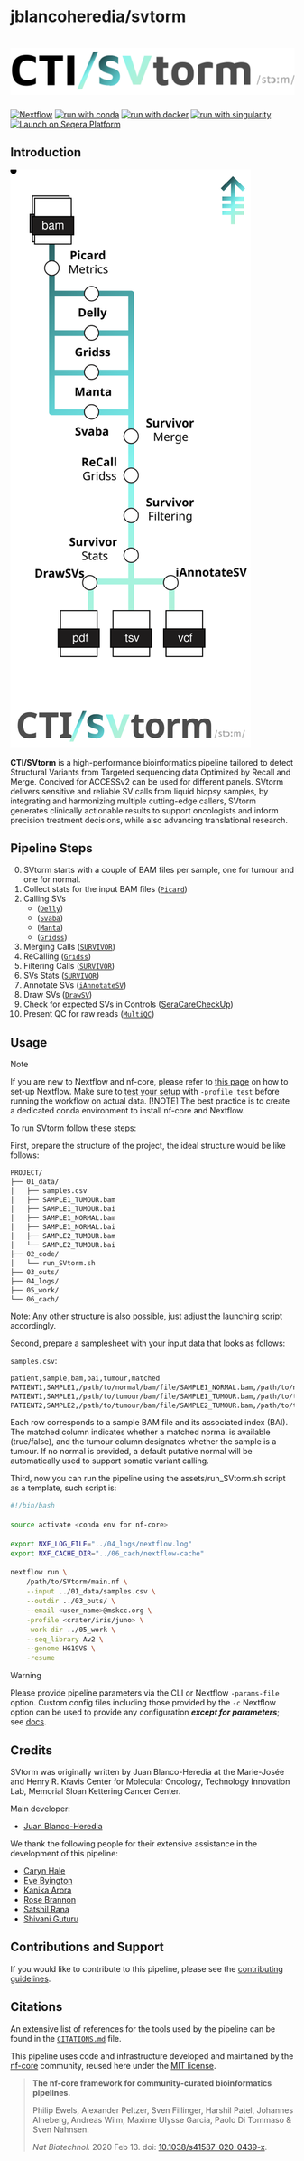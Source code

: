 # jblancoheredia/svtorm

<h1>
  <picture>
    <source media="(prefers-color-scheme: dark)" srcset="assets/SVtorm_logo_dark.png">
    <img alt="mskcc/svtorm" src="assets/SVtorm_logo_light.png">
  </picture>
</h1>

[![Nextflow](https://img.shields.io/badge/nextflow%20DSL2-%E2%89%A524.04.2-23aa62.svg)](https://www.nextflow.io/)
[![run with conda](http://img.shields.io/badge/run%20with-conda-3EB049?labelColor=000000&logo=anaconda)](https://docs.conda.io/en/latest/)
[![run with docker](https://img.shields.io/badge/run%20with-docker-0db7ed?labelColor=000000&logo=docker)](https://www.docker.com/)
[![run with singularity](https://img.shields.io/badge/run%20with-singularity-1d355c.svg?labelColor=000000)](https://sylabs.io/docs/)
[![Launch on Seqera Platform](https://img.shields.io/badge/Launch%20%F0%9F%9A%80-Seqera%20Platform-%234256e7)](https://cloud.seqera.io/launch?pipeline=https://github.com/mskcc/svtorm)

## Introduction

<picture>
  <source media="(prefers-color-scheme: dark)" srcset="assets/SVtorm_metro_dark.svg">
  <img alt="Metro" src="assets/SVtorm_metro_light.svg">
</picture>

**CTI/SVtorm** is a high-performance bioinformatics pipeline tailored to detect Structural Variants from Targeted sequencing data Optimized by Recall and Merge. Concived for ACCESSv2 can be used for different panels. SVtorm delivers sensitive and reliable SV calls from liquid biopsy samples, by integrating and harmonizing multiple cutting-edge callers, SVtorm generates clinically actionable results to support oncologists and inform precision treatment decisions, while also advancing translational research.

## Pipeline Steps

0. SVtorm starts with a couple of BAM files per sample, one for tumour and one for normal.
1. Collect stats for the input BAM files ([`Picard`](https://github.com/broadinstitute/picard/blob/master/src/main/java/picard/analysis/CollectMultipleMetrics.java))
2. Calling SVs
   - ([`Delly`](https://github.com/dellytools/delly))
   - ([`Svaba`](https://github.com/walaj/svaba))
   - ([`Manta`](https://github.com/Illumina/manta))
   - ([`Gridss`](https://github.com/PapenfussLab/gridss))
3. Merging Calls ([`SURVIVOR`](https://github.com/fritzsedlazeck/SURVIVOR))
4. ReCalling ([`Gridss`](https://github.com/PapenfussLab/gridss))
5. Filtering Calls ([`SURVIVOR`](https://github.com/fritzsedlazeck/SURVIVOR))
6. SVs Stats ([`SURVIVOR`](https://github.com/fritzsedlazeck/SURVIVOR))
7. Annotate SVs ([`iAnnotateSV`](https://github.com/mskcc/iAnnotateSV))
8. Draw SVs ([`DrawSV`](https://github.com/jblancoheredia/SVtorm/modules/local/DrawSV))
9. Check for expected SVs in Controls ([SeraCareCheckUp](https://github.com/jblancoheredia/SVtorm/modules/local/SeraCare/CheckUp))
10. Present QC for raw reads ([`MultiQC`](http://multiqc.info/)) 

## Usage

> [!NOTE]
> If you are new to Nextflow and nf-core, please refer to [this page](https://nf-co.re/docs/usage/installation) on how to set-up Nextflow. Make sure to [test your setup](https://nf-co.re/docs/usage/introduction#how-to-run-a-pipeline) with `-profile test` before running the workflow on actual data.
> [!NOTE]
> The best practice is to create a dedicated conda environment to install nf-core and Nextflow.

To run SVtorm follow these steps:

First, prepare the structure of the project, the ideal structure would be like follows:

```
PROJECT/
├── 01_data/
│   ├── samples.csv
│   ├── SAMPLE1_TUMOUR.bam
│   ├── SAMPLE1_TUMOUR.bai
│   ├── SAMPLE1_NORMAL.bam
│   ├── SAMPLE1_NORMAL.bai
│   ├── SAMPLE2_TUMOUR.bam
│   └── SAMPLE2_TUMOUR.bai
├── 02_code/
│   └── run_SVtorm.sh
├── 03_outs/
├── 04_logs/
├── 05_work/
└── 06_cach/
```

Note: Any other structure is also possible, just adjust the launching script accordingly.

Second, prepare a samplesheet with your input data that looks as follows:

`samples.csv`:

```csv
patient,sample,bam,bai,tumour,matched
PATIENT1,SAMPLE1,/path/to/normal/bam/file/SAMPLE1_NORMAL.bam,/path/to/normal/bam/file/SAMPLE1_NORMAL.bai,false,true
PATIENT1,SAMPLE1,/path/to/tumour/bam/file/SAMPLE1_TUMOUR.bam,/path/to/tumour/bam/file/SAMPLE1_TUMOUR.bai,true,true
PATIENT2,SAMPLE2,/path/to/tumour/bam/file/SAMPLE2_TUMOUR.bam,/path/to/tumour/bam/file/SAMPLE2_TUMOUR.bai,true,false
```
Each row corresponds to a sample BAM file and its associated index (BAI). The matched column indicates whether a matched normal is available (true/false), and the tumour column designates whether the sample is a tumour. If no normal is provided, a default putative normal will be automatically used to support somatic variant calling.

Third, now you can run the pipeline using the assets/run_SVtorm.sh script as a template, such script is:

```bash
#!/bin/bash

source activate <conda env for nf-core>

export NXF_LOG_FILE="../04_logs/nextflow.log"
export NXF_CACHE_DIR="../06_cach/nextflow-cache"

nextflow run \
    /path/to/SVtorm/main.nf \
    --input ../01_data/samples.csv \
    --outdir ../03_outs/ \
    --email <user_name>@mskcc.org \
    -profile <crater/iris/juno> \
    -work-dir ../05_work \
    --seq_library Av2 \
    --genome HG19VS \
    -resume
```

> [!WARNING]
> Please provide pipeline parameters via the CLI or Nextflow `-params-file` option. Custom config files including those provided by the `-c` Nextflow option can be used to provide any configuration _**except for parameters**_; see [docs](https://nf-co.re/docs/usage/getting_started/configuration#custom-configuration-files).

## Credits

SVtorm was originally written by Juan Blanco-Heredia at the Marie-Josée and Henry R. Kravis Center for Molecular Oncology, Technology Innovation Lab, Memorial Sloan Kettering Cancer Center.

Main developer:

- [Juan Blanco-Heredia](blancoj@mskcc.org)

We thank the following people for their extensive assistance in the development of this pipeline:

- [Caryn Hale](halec@mskcc.org)
- [Eve Byington](byingte@mskcc.org)
- [Kanika Arora](AroraK@mskcc.org)
- [Rose Brannon](brannona@mskcc.org)
- [Satshil Rana](ranas@mskcc.org)
- [Shivani Guturu](guturus1@mskcc.org)

## Contributions and Support

If you would like to contribute to this pipeline, please see the [contributing guidelines](.github/CONTRIBUTING.md).

## Citations

An extensive list of references for the tools used by the pipeline can be found in the [`CITATIONS.md`](CITATIONS.md) file.

This pipeline uses code and infrastructure developed and maintained by the [nf-core](https://nf-co.re) community, reused here under the [MIT license](https://github.com/nf-core/tools/blob/main/LICENSE).

> **The nf-core framework for community-curated bioinformatics pipelines.**
>
> Philip Ewels, Alexander Peltzer, Sven Fillinger, Harshil Patel, Johannes Alneberg, Andreas Wilm, Maxime Ulysse Garcia, Paolo Di Tommaso & Sven Nahnsen.
>
> _Nat Biotechnol._ 2020 Feb 13. doi: [10.1038/s41587-020-0439-x](https://dx.doi.org/10.1038/s41587-020-0439-x).